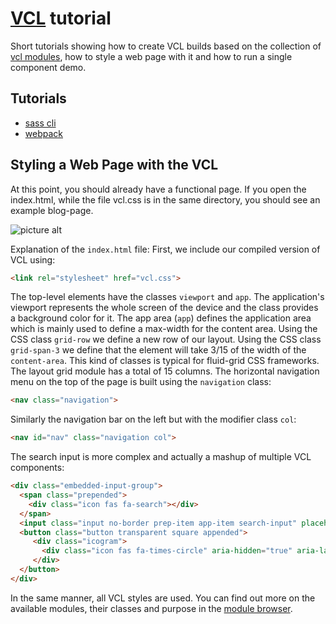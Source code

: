 # [VCL](https://vcl.github.io/vcl/) tutorial

Short tutorials showing how to create VCL builds based on the collection of
[vcl modules](../../packages/vcl),
how to style a web page with it and how to run a single component demo.


## Tutorials

- [sass cli](preprocessor-cli)
- [webpack](webpack)


## Styling a Web Page with the VCL

At this point, you should already have a functional page. If you open the index.html, while the file vcl.css
is in the same directory, you should see an example blog-page.

![picture alt](https://cdn.jsdelivr.net/gh/vcl/vcl/doc/tutorial/screenshot.png)

Explanation of the `index.html` file:
First, we include our compiled version of VCL using:

```html
<link rel="stylesheet" href="vcl.css">
```
The top-level elements have the classes `viewport` and `app`.
The application's viewport represents the whole screen of the device and
the class provides a background color for it.
The app area (`app`) defines the application area which is mainly used
to define a max-width for the content area.
Using the CSS class `grid-row` we define a new row of our layout.
Using the CSS class `grid-span-3` we define that the element will take 3/15 of the width of the `content-area`.
This kind of classes is typical for fluid-grid CSS frameworks. The layout grid module has a total of 15 columns.
The horizontal navigation menu on the top of the page is built using the `navigation` class:

```html
<nav class="navigation">
```

Similarly the navigation bar on the left but with the modifier class `col`:

```html
<nav id="nav" class="navigation col">
```

The search input is more complex and actually a mashup of multiple VCL components:

```html
<div class="embedded-input-group">
  <span class="prepended">
    <div class="icon fas fa-search"></div>
  </span>
  <input class="input no-border prep-item app-item search-input" placeholder="Search Posts" type="text">
  <button class="button transparent square appended">
     <div class="icogram">
       <div class="icon fas fa-times-circle" aria-hidden="true" aria-label="Clear" role="img"></div>
     </div>
  </button>
</div>
```

In the same manner, all VCL styles are used.
You can find out more on the available modules, their classes and
purpose in the [module browser](https://vcl.github.io/vcl/).
